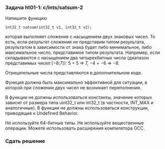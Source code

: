 ### Задача ht01-1: c/ints/satsum-2

Напишите функцию

    int32_t satsum(int32_t v1, int32_t v2);

которая выполняет сложение с насыщением двух знаковых чисел. То есть,
если результат сложения не представим типом результата, результатом в
зависимости от знака будет либо минимальное, либо максимальное число,
представимое типом результата. Например, если складываются с насыщением
два четырехбитных числа (диапазон представимых чисел \[−8;7\]): 5 + 5
=&gt; 7, −4 + −6 =&gt; −8.

Отрицательные числа представляются в дополнительном коде.

Функция должна быть максимально эффективной для ситуации, в которой при
сложении двух чисел не возникает переполнения.

В функции не должны использоваться константы, значение которых зависит
от размера типа uint32\_t или int32\_t (в частности, INT\_MAX и
аналогичные). В функции не должны использоваться конструкции, приводящие
к Undefined Behavior.

Не используйте 64-битные типы. Не используйте вещественные операции.
Можете использовать расширения компилятора GCC.

### Сдать решение
